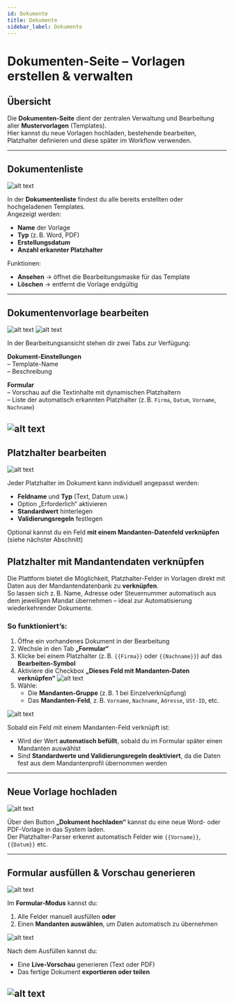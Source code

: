 ```yaml
---
id: Dokumente
title: Dokumente
sidebar_label: Dokumente
---
```

#  Dokumenten-Seite – Vorlagen erstellen & verwalten

##  Übersicht

Die **Dokumenten-Seite** dient der zentralen Verwaltung und Bearbeitung aller **Mustervorlagen** (Templates).  
Hier kannst du neue Vorlagen hochladen, bestehende bearbeiten, Platzhalter definieren und diese später im Workflow verwenden.

---

##  Dokumentenliste

![alt text](../../static/img/übersicht_Dokumentenliste.png)

In der **Dokumentenliste** findest du alle bereits erstellten oder hochgeladenen Templates.  
Angezeigt werden:

- **Name** der Vorlage
- **Typ** (z. B. Word, PDF)
- **Erstellungsdatum**
- **Anzahl erkannter Platzhalter**

Funktionen:
- **Ansehen** → öffnet die Bearbeitungsmaske für das Template
- **Löschen** → entfernt die Vorlage endgültig

---

##  Dokumentenvorlage bearbeiten

![alt text](../../static/img/Dokumenteneinstellung1.png)
![alt text](../../static/img/Dokumenteneinstellung2.png)

In der Bearbeitungsansicht stehen dir zwei Tabs zur Verfügung:

**Dokument-Einstellungen**  
– Template-Name  
– Beschreibung  

**Formular**  
– Vorschau auf die Textinhalte mit dynamischen Platzhaltern  
– Liste der automatisch erkannten Platzhalter (z. B. `Firma`, `Datum`, `Vorname`, `Nachname`)

![alt text](../../static/img/Ansehen_DokumentenListe.png)
---

##  Platzhalter bearbeiten

![alt text](../../static/img/Platzhalter_Feldbearbeiten.png)

Jeder Platzhalter im Dokument kann individuell angepasst werden:

- **Feldname** und **Typ** (Text, Datum usw.)
- Option „Erforderlich“ aktivieren
- **Standardwert** hinterlegen
- **Validierungsregeln** festlegen

Optional kannst du ein Feld **mit einem Mandanten-Datenfeld verknüpfen** (siehe nächster Abschnitt)

##  Platzhalter mit Mandantendaten verknüpfen


Die Plattform bietet die Möglichkeit, Platzhalter-Felder in Vorlagen direkt mit Daten aus der Mandantendatenbank zu **verknüpfen**.  
So lassen sich z. B. Name, Adresse oder Steuernummer automatisch aus dem jeweiligen Mandat übernehmen – ideal zur Automatisierung wiederkehrender Dokumente.

###  So funktioniert’s:

1. Öffne ein vorhandenes Dokument in der Bearbeitung
2. Wechsle in den Tab **„Formular“**
3. Klicke bei einem Platzhalter (z. B. `{{Firma}}` oder `{{Nachname}}`) auf das **Bearbeiten-Symbol**
4. Aktiviere die Checkbox **„Dieses Feld mit Mandanten-Daten verknüpfen“**
![alt text](<../../static/img/Feld mit Mandantenverknüpfen.png>)
5. Wähle:
   - Die **Mandanten-Gruppe** (z. B. 1 bei Einzelverknüpfung)
   - Das **Mandanten-Feld**, z. B. `Vorname`, `Nachname`, `Adresse`, `USt-ID`, etc.

![alt text](<../../static/img/Mandant im Formular verknüpfen.png>)

 Sobald ein Feld mit einem Mandanten-Feld verknüpft ist:
- Wird der Wert **automatisch befüllt**, sobald du im Formular später einen Mandanten auswählst
- Sind **Standardwerte und Validierungsregeln deaktiviert**, da die Daten fest aus dem Mandantenprofil übernommen werden



---

##  Neue Vorlage hochladen

![alt text](<../../static/img/Dokument hochsladen schritt 1.png>)

Über den Button **„Dokument hochladen“** kannst du eine neue Word- oder PDF-Vorlage in das System laden.  
Der Platzhalter-Parser erkennt automatisch Felder wie `{{Vorname}}`, `{{Datum}}` etc.

---

##  Formular ausfüllen & Vorschau generieren

![alt text](../../static/img/Formular_Grau.png)

Im **Formular-Modus** kannst du:

1. Alle Felder manuell ausfüllen **oder**
2. Einen **Mandanten auswählen**, um Daten automatisch zu übernehmen

![alt text](../../static/img/Ausgefüllt.png)

 Nach dem Ausfüllen kannst du:

- Eine **Live-Vorschau** generieren (Text oder PDF)
- Das fertige Dokument **exportieren oder teilen**

![alt text](<../../static/img/PDF generiert.png>)
---
